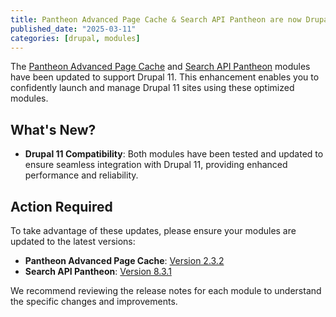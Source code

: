 ```yaml
---
title: Pantheon Advanced Page Cache & Search API Pantheon are now Drupal 11 compatible
published_date: "2025-03-11"
categories: [drupal, modules]
---
```


The [Pantheon Advanced Page Cache](https://www.drupal.org/project/pantheon_advanced_page_cache) and [Search API Pantheon](https://www.drupal.org/project/search_api_pantheon) modules have been updated to support Drupal 11. This enhancement enables you to confidently launch and manage Drupal 11 sites using these optimized modules.

## What's New?

- **Drupal 11 Compatibility**: Both modules have been tested and updated to ensure seamless integration with Drupal 11, providing enhanced performance and reliability.

## Action Required

To take advantage of these updates, please ensure your modules are updated to the latest versions:

- **Pantheon Advanced Page Cache**: [Version 2.3.2](https://www.drupal.org/project/pantheon_advanced_page_cache/releases/2.3.2)
- **Search API Pantheon**: [Version 8.3.1](https://www.drupal.org/project/search_api_pantheon/releases/8.3.1)

We recommend reviewing the release notes for each module to understand the specific changes and improvements.
